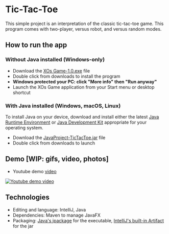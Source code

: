 # Tic-Tac-Toe
This simple project is an interpretation of the classic tic-tac-toe game. This program comes with two-player, versus robot, and versus random modes. 

## How to run the app
### Without Java installed (Windows-only)
* Download the [XOs Game-1.0.exe](XOs%20Game-1.0.exe "Follow the link and press 'CTRL + SHIFT + S'") file
* Double click from downloads to install the program
* **Windows protected your PC: click "More info" then "Run anyway"**
* Launch the XOs Game application from your Start menu or desktop shortcut
### With Java installed (Windows, macOS, Linux)
To install Java on your device, download and install either the latest [Java Runtime Environment](https://www.oracle.com/nz/java/technologies/downloads/) or [Java Development Kit](https://www.oracle.com/java/technologies/downloads/) appropriate for your operating system.
* Download the [JavaProject-TicTacToe.jar](JavaProject-TicTacToe.jar "Follow the link and press 'CTRL + SHIFT + S'") file
* Double click from downloads to launch

## Demo [WIP: gifs, video, photos]
* Youtube demo [video](http://www.youtube.com/watch?v=UEF5DQFDf60)
  
[![Youtube demo video](http://img.youtube.com/vi/UEF5DQFDf60/0.jpg)](http://www.youtube.com/watch?v=UEF5DQFDf60)

## Technologies
* Editing and language: IntelliJ, Java
* Dependencies: Maven to manage JavaFX
* Packaging: [Java's jpackage](https://docs.oracle.com/en/java/javase/21/docs/specs/man/jpackage.html) for the executable, [IntelliJ's built-in Artifact](https://www.jetbrains.com/help/idea/working-with-artifacts.html) for the jar
